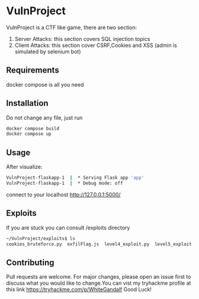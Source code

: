 # VulnProject

VulnProject is a CTF like game, there are two section:
1) Server Attacks: this section covers SQL injection topics
2) Client Attacks: this section cover CSRF,Cookies and XSS (admin is simulated by selenium bot)

## Requirements
docker compose is all you need
## Installation

Do not change any file, just run 

```bash
docker compose build
docker compose up
```

## Usage
After visualize:
```bash
VulnProject-flaskapp-1  |  * Serving Flask app 'app'
VulnProject-flaskapp-1  |  * Debug mode: off
```
connect to your localhost http://127.0.0.1:5000/

## Exploits
If you are stuck you can consult /exploits directory
```bash
~/VulnProject/exploits$ ls
cookies_bruteforce.py  exfilFlag.js  level4_exploit.py  level5_exploit.py  level6_exploit.py  orange-cats.html

```
## Contributing

Pull requests are welcome. For major changes, please open an issue first
to discuss what you would like to change.You can vist my tryhackme profile at this link https://tryhackme.com/p/WhiteGandalf  Good Luck!
